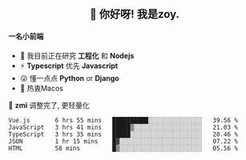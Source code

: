<h2 align="center">👋 你好呀! 我是zoy.</h2>

#### 一名小前端

- 🌱 我目前正在研究 **工程化** 和 **Nodejs**
- ⚡ **Typescript** 优先 **Javascript**
- 😜 懂一点点 **Python** or **Django**
- 🚀 热衷Macos

🌟 **zmi** 调整完了, 更轻量化




<!--
**l-zoy/l-zoy** is a ✨ _special_ ✨ repository because its `README.md` (this file) appears on your GitHub profile.

Here are some ideas to get you started:

- 🔭 I’m currently working on ...
- 🌱 I’m currently learning ...
- 👯 I’m looking to collaborate on ...
- 🤔 I’m looking for help with ...
- 💬 Ask me about ...
- 📫 How to reach me: ...
- 😄 Pronouns: ...
- ⚡ Fun fact: ...
-->

<!--START_SECTION:waka-->
```text
Vue.js       6 hrs 55 mins   ██████████░░░░░░░░░░░░░░░   39.56 % 
JavaScript   3 hrs 41 mins   █████▒░░░░░░░░░░░░░░░░░░░   21.03 % 
TypeScript   3 hrs 35 mins   █████░░░░░░░░░░░░░░░░░░░░   20.46 % 
JSON         1 hr 15 mins    █▓░░░░░░░░░░░░░░░░░░░░░░░   07.22 % 
HTML         58 mins         █▒░░░░░░░░░░░░░░░░░░░░░░░   05.56 % 
```
<!--END_SECTION:waka-->
